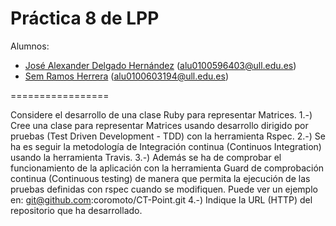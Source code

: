 Práctica 8 de LPP
=================

Alumnos:
  - [José Alexander Delgado Hernández](http://campusvirtual.ull.es/1314/user/view.php?id=5990&course=1102) ([alu0100596403@ull.edu.es](mailto:alu0100596403@ull.edu.es))
  - [Sem Ramos Herrera](http://campusvirtual.ull.es/1314/user/view.php?id=2455&course=1102) ([alu0100603194@ull.edu.es](mailto:alu0100603194@ull.edu.es))

=================

Considere el desarrollo de una clase Ruby para representar Matrices. 
1.-) Cree una clase para representar Matrices usando desarrollo dirigido por pruebas (Test Driven Development - TDD) con la herramienta Rspec. 
2.-) Se ha es seguir la metodología de Integración continua (Continuos Integration) usando la herramienta Travis. 
3.-) Además se ha de comprobar el funcionamiento de la aplicación con la herramienta Guard de comprobación continua (Continuous testing) de manera que permita la ejecución de las pruebas definidas con rspec cuando se modifiquen. Puede ver un ejemplo en:  git@github.com:coromoto/CT-Point.git
4.-) Indique la URL (HTTP) del repositorio que ha desarrollado.
